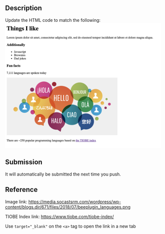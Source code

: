 ## Description

Update the HTML code to match the following:
![goal](goal.png)

## Submission

It will automatically be submitted the next time you push.

## Reference

Image link: https://media.socastsrm.com/wordpress/wp-content/blogs.dir/671/files/2018/07/beeplugin_languages.png

TIOBE Index link: https://www.tiobe.com/tiobe-index/

Use `target="_blank"` on the `<a>` tag to open the link in a new tab
